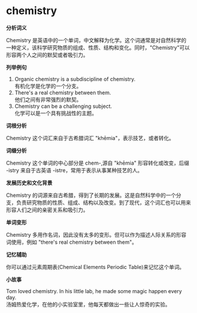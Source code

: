 # chemistry

**分析词义**

  

Chemistry 是英语中的一个单词，中文解释为化学。这个词通常是对自然科学的一种定义，该科学研究物质的组成、性质、结构和变化。同时，"Chemistry"可以形容两个人之间的默契或者吸引力。

  

**列举例句**

  

1.  Organic chemistry is a subdiscipline of chemistry.  
    有机化学是化学的一个分支。
2.  There's a real chemistry between them.  
    他们之间有非常强烈的默契。
3.  Chemistry can be a challenging subject.  
    化学可以是一个具有挑战性的主题。

  

**词根分析**

  

Chemistry 这个词汇来自于古希腊词汇 "khēmia"，表示技艺，或者转化。

  

**词缀分析**

  

Chemistry 这个单词的中心部分是 chem-,源自 "khēmia" 形容转化或改变，后缀 -istry 来自于古英语 -istre，常用于表示从事某种技艺的人。

  

**发展历史和文化背景**

  

Chemistry 的词源来自古希腊，得到了长期的发展。这是自然科学中的一个分支，负责研究物质的性质、组成、结构以及改变。到了现代，这个词汇也可以用来形容人们之间的亲密关系和吸引力。

  

**单词变形**

  

Chemistry 多用作名词，因此没有太多的变形。但可以作为描述人际关系的形容词使用，例如 "there's real chemistry between them"。

  

**记忆辅助**

  

你可以通过元素周期表(Chemical Elements Periodic Table)来记忆这个单词。

  

**小故事**

  

Tom loved chemistry. In his little lab, he made some magic happen every day.  
汤姆热爱化学，在他的小实验室里，他每天都做出一些让人惊奇的实验。
